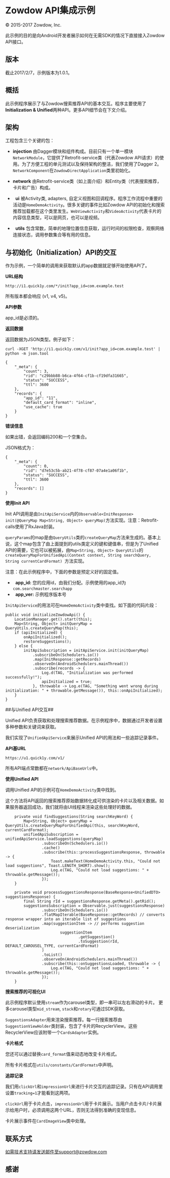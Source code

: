 # Zowdow API集成示例

© 2015-2017 Zowdow, Inc.

此示例的目的是向Android开发者展示如何在无需SDK的情况下直接接入Zowdow API接口。

## 版本

截止2017/2/7，示例版本为1.0.1。

## 概括

此示例程序展示了与Zowdow搜索推荐API的基本交互。程序主要使用了**Initialization & Unified**两种API。更多API细节会在下文介绍。

## 架构

工程包含三个关键的包：

*   **injection** 由Dagger模块和组件构成。目前只有一个单一模块`NetworkModule`，它提供了Retrofit-service类（代表Zowdow API请求）的使用。为了方便工程的单元测试以及保持架构的整洁，我们使用了Dagger 2。`NetworkComponent`在`ZowdowDirectApplication`类里初始化。

*   **network** 由Retrofit-service类（如上面介绍）和Entity类（代表搜索推荐，卡片和广告）构成。

*   **ui** 被Activity类, adapters, 自定义视图和回调程序。程序工作流程中重要的活动是`HomeDemoActivity`。很多关键的事件比如Zowdow API的初始化和搜索推荐加载都在这个类里发生。`WebViewActivity`和`VideoActivity`代表卡片的内容信息类型，可以是网页，也可以是视频。

*   **utils** 包含常数，简单的地理位置信息获取，运行时间的权限检查，观察网络连接状态，调用参数集合等有用的信息。

## 与初始化（Initialization）API的交互

作为示例，一个简单的调用来获取默认的app数据就足够开始使用API了。

**URL结构**

```
http://i1.quick1y.com/*/init?app_id=com.example.test
```
所有版本都会响应 (v1, v4, v5)。

**API参数**

app_id是必须的。

**返回数据**

返回数据为JSON类型。例子如下：

```
curl -XGET 'http://i1.quick1y.com/v1/init?app_id=com.example.test' | python -m json.tool

{
    "_meta": {
        "count": 3,
        "rid": "c29bbb88-b6ca-4f64-cf1b-cf19dfa31665",
        "status": "SUCCESS",
        "ttl": 3600
    },
    "records": {
        "app_id": "11",
        "default_card_format": "inline",
        "use_cache": true
    }
}

```
**错误信息**

如果出错，会返回编码200和一个空集合。

JSON格式为：
```
{
    "_meta": {
        "count": 0,
        "rid": "d7e53c5b-ab21-4f78-cf87-07a4e1a06f1b",
        "status": "SUCCESS",
        "ttl": 3600
    },
    "records": []
}
```

**使用Init API**

Init API调用是由`InitApiService`内的`Observable<InitResponse> init(@QueryMap Map<String, Object> queryMap)`方法实现。注意：Retrofit-calls使用了RxJava封装。

`queryParams`的map是由`QueryUtils`类的`createQueryMap`方法来生成的。基本上说，这个map包含了由上面提到的utils类定义的键和键值串，但是为了Unified API的需要，它也可以被拓展，由`Map<String, Object> QueryUtils`的`createQueryMapForUnifiedApi(Context context, String searchQuery, String currentCardFormat) `方法实现。

注意：在此示例程序中，下面的参数是预定义好的固定值。

*   **app_id:** 您的应用id，由我们分配。示例使用的app_id为 `com.searchmaster.searchapp`
*   **app_ver:** 示例程序版本号

`InitApiService`的用法可在`HomeDemoActivity`类中查找。如下面的代码片段：

```
public void initializeZowdowApi() {
    LocationManager.get().start(this);
    Map<String, Object> initQueryMap = QueryUtils.createQueryMap(this);
    if (apiInitialized) {
        onApiInitialized();
        restoreSuggestions();
    } else {
        initApiSubscription = initApiService.init(initQueryMap)
            .subscribeOn(Schedulers.io())
            .map(InitResponse::getRecords)
            .observeOn(AndroidSchedulers.mainThread())
            .subscribe(records -> {
                Log.d(TAG, "Initialization was performed successfully!");
                apiInitialized = true;
            }, throwable -> Log.e(TAG, "Something went wrong during initialization: " + throwable.getMessage()), this::onApiInitialized);
    }
}
```

##与Unified API交互##

Unified API负责获取和处理搜索推荐数据。在示例程序中，数据通过开发者设置多种参数和关键词来获取。

我们实现了`UnifiedApiService`来展示Unified API的用法和一些追踪记录事件。

**API基URL**

```
https://u1.quick1y.com/v1/
```

所有API端点常数都在`network/ApiBaseUrls`中。

**使用Unified API**

调用Unified API的示例可在`HomeDemoActivity`类中找到。

这个方法将API返回的搜索推荐原始数据转化成可供渲染的卡片以及相关数据。如果服务器返回成功，我们就将由UI线程来渲染这些处理好的数据。

```
    private void findSuggestions(String searchKeyWord) {
        Map<String, Object> queryMap = QueryUtils.createQueryMapForUnifiedApi(this, searchKeyWord, currentCardFormat);
        unifiedApiSubscription = unifiedApiService.loadSuggestions(queryMap)
                .subscribeOn(Schedulers.io())
                .cache()
                .subscribe(this::processSuggestionsResponse, throwable -> {
                    Toast.makeText(HomeDemoActivity.this, "Could not load suggestions", Toast.LENGTH_SHORT).show();
                    Log.e(TAG, "Could not load suggestions: " + throwable.getMessage());
                });
    }

    private void processSuggestionsResponse(BaseResponse<UnifiedDTO> suggestionsResponse) {
        final String rId = suggestionsResponse.getMeta().getRid();
        suggestionsSubscription = Observable.just(suggestionsResponse)
                .subscribeOn(Schedulers.io())
                .flatMapIterable(BaseResponse::getRecords) // converts response wrapper into an iterable list of suggestions
                .map(suggestionItem -> // performs suggestion deserialization
                        suggestionItem
                                .getSuggestion()
                                .toSuggestion(rId, DEFAULT_CAROUSEL_TYPE, currentCardFormat)
                )
                .toList()
                .observeOn(AndroidSchedulers.mainThread())
                .subscribe(this::onSuggestionsLoaded, throwable -> {
                    Log.e(TAG, "Could not load suggestions: " + throwable.getMessage());
                });
    }
```

**搜索推荐的可视化UI**

此示例程序默认使用`stream`作为carousel类型，即一串可以左右滑动的卡片。 更多carousel类型`mid_stream`, `stack`和`rotary`可通过SDK获取。

`SuggestionsAdapter`用来渲染搜索推荐。每一行搜索推荐由`SuggestionViewHolder`类封装，包含了卡片的RecyclerView。这些RecyclerView应该附带一个`CardsAdapter`实例。 

**卡片格式**

您还可以通过替换`card_format`值来动态地改变卡片格式。

所有卡片格式在`utils/constants/CardFormats`中声明。

**追踪记录**

我们用`clickUrl`和`impressionUrl`来进行卡片交互的追踪记录。只有在API调用里设置`tracking=1`才能看到这两项。

`clickUrl`用于卡片点击，`impressionUrl`用于卡片展示。当用户点击卡片/卡片展示给用户时，必须调用这两个URL，否则无法得到准确的变现信息。

卡片展示事件在`CardImageView`类中处理。

## 联系方式

如需技术支持请发送邮件至support@zowdow.com

## 感谢
